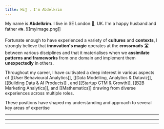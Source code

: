 ```yaml
---
title: Hi👋 , I'm Abdelkrim
---
```


My name is **Abdelkrim**. I live in SE London 🎡, UK. I'm a happy husband and father 👪.
![[myimage.png]]


Fortunate enough to have experienced a variety of **cultures** and **contexts**, I strongly believe that **innovation's magic** operates at the **crossroads** 🛣️  between various disciplines and that it materialises when we **assimilate patterns and frameworks** from one domain and implement them **unexpectedly** in others. 


Throughout my career, I have cultivated a deep interest in various aspects of [[User Behavioural Analytics]],  [[Data Modelling, Analytics & Dataviz]],  [[Building Data & AI Products]] , and [[Startup GTM & Growth]], [[B2B Marketing Analytics]],  and [[Mathematics]] drawing from diverse experiences across multiple roles. 

These positions have shaped my understanding and approach to several key areas of expertise

---




---


---
